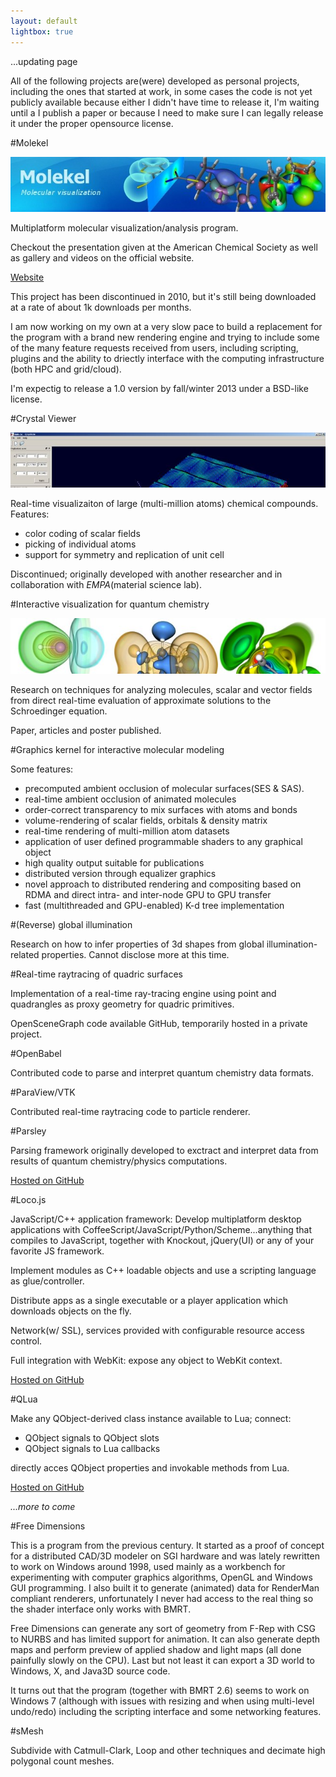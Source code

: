 ```yaml
---
layout: default
lightbox: true
---
```


...updating page

All of the following projects are(were) developed as personal projects, including the
ones that started at work, in some cases the code is not yet publicly available
because either I didn't have time to release it, I'm waiting until a I publish a paper or 
because I need to make sure I can legally release it under the proper opensource license. 

#Molekel

![](pics/molekel/banner.jpg)

Multiplatform molecular visualization/analysis program.

Checkout the presentation given at the American Chemical Society as well as gallery and videos on the official website.

[Website](http://molekel.cscs.ch)

This project has been discontinued in 2010, but it's still being downloaded at
a rate of about 1k downloads per months.

I am now working on my own at a very slow pace to build a replacement for the program with a
brand new rendering engine and trying to include some of the many feature requests received
from users, including scripting, plugins and the ability to driectly interface with the computing infrastructure (both HPC and grid/cloud).

I'm expectig to release a 1.0 version by fall/winter 2013 under a BSD-like license.

#Crystal Viewer

![](pics/crystal_viewer/banner.jpg)

Real-time visualizaiton of large (multi-million atoms) chemical compounds.
Features:

* color coding of scalar fields
* picking of individual atoms
* support for symmetry and replication of unit cell 

Discontinued; originally developed with another researcher and in collaboration with 
_EMPA_(material science lab).

#Interactive visualization for quantum chemistry

![](pics/funorbitals/banner.jpg)

Research on techniques for analyzing molecules, scalar and vector fields from direct
real-time evaluation of approximate solutions to the Schroedinger equation.

Paper, articles and poster published.

#Graphics kernel for interactive molecular modeling

Some features:

* precomputed ambient occlusion of molecular surfaces(SES & SAS).
* real-time ambient occlusion of animated molecules
* order-correct transparency to mix surfaces with atoms and bonds
* volume-rendering of scalar fields, orbitals & density matrix
* real-time rendering of multi-million atom datasets 
* application of user defined programmable shaders to any graphical object
* high quality output suitable for publications
* distributed version through equalizer graphics
* novel approach to distributed rendering and compositing based on RDMA and
  direct intra- and inter-node GPU to GPU transfer
* fast (multithreaded and GPU-enabled) K-d tree implementation 

#(Reverse) global illumination

Research on how to infer properties of 3d shapes from global illumination-related properties.
Cannot disclose more at this time. 

#Real-time raytracing of quadric surfaces

Implementation of a real-time ray-tracing engine using point and quadrangles
as proxy geometry for quadric primitives.

OpenSceneGraph code available GitHub, temporarily hosted in a private project.

#OpenBabel

Contributed code to parse and interpret quantum chemistry data formats.

#ParaView/VTK

Contributed real-time raytracing code to particle renderer. 

#Parsley

Parsing framework originally developed to exctract and interpret data from results
of quantum chemistry/physics computations.

[Hosted on GitHub](http://github.com/candycode/parsley)

#Loco.js

JavaScript/C++ application framework: Develop multiplatform desktop applications
with CoffeeScript/JavaScript/Python/Scheme...anything that compiles to
JavaScript, together with Knockout, jQuery(UI) or any of your favorite JS framework.

Implement modules as C++ loadable objects and use a scripting language as glue/controller.

Distribute apps as a single executable or a player application which downloads
objects on the fly.

Network(w/ SSL), services provided with configurable resource access control.

Full integration with WebKit: expose any object to WebKit context.

[Hosted on GitHub](http://locojs.net)

#QLua

Make any QObject-derived class instance available to Lua; connect:

* QObject signals to QObject slots
* QObject signals to Lua callbacks

directly acces QObject properties and invokable methods from Lua.

[Hosted on GitHub](http://github.com/candycode/qlua)

_...more to come_



#Free Dimensions

This is a program from the previous century. It started as  a proof of concept for a distributed CAD/3D modeler on SGI hardware and was lately rewritten to work on Windows around 1998, used mainly as a workbench for experimenting with computer graphics algorithms, OpenGL and Windows GUI programming. I also built it to generate (animated) data for RenderMan compliant renderers, unfortunately I never had access to the real thing so the shader interface only works with BMRT.

Free Dimensions can generate any sort of geometry from F-Rep with CSG to NURBS and has limited support for animation. It can also generate depth maps and perform preview of applied shadow and light maps (all done painfully slowly on the CPU). Last but not least it can export a 3D world to Windows, X, and Java3D source code.

It turns out that the program (together with BMRT 2.6) seems to work on Windows 7 (although with issues with resizing and when using multi-level undo/redo) including the scripting interface and some networking features.

#sMesh

Subdivide with Catmull-Clark, Loop and other techniques and decimate high polygonal count
meshes.


